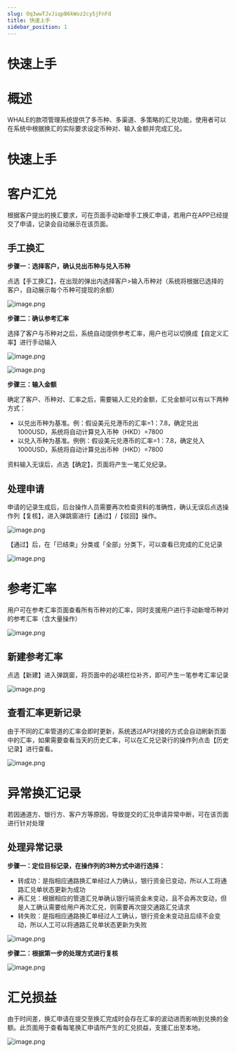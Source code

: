 ```yaml
---
slug: Oq3wwTJvJiqpB6kWoz2cy5jFnFd
title: 快速上手
sidebar_position: 1
---
```



# 快速上手


# 概述


WHALE的款项管理系统提供了多币种、多渠道、多策略的汇兑功能，使用者可以在系统中根据换汇的实际要求设定币种对、输入金额并完成汇兑。


# 快速上手


# 客户汇兑


根据客户提出的换汇要求，可在页面手动新增手工换汇申请，若用户在APP已经提交了申请，记录会自动展示在该页面。


## 手工换汇


**步骤一：选择客户，确认兑出币种与兑入币种**


点选【手工换汇】，在出现的弹出内选择客户>输入币种对（系统将根据已选择的客户，自动展示每个币种可提现的余额）


![image.png](/assets/b86a1a0267788702fa6b4026f9a8db21.png)


**步骤二：确认参考汇率**


选择了客户与币种对之后，系统自动提供参考汇率，用户也可以切换成【自定义汇率】进行手动输入


![image.png](/assets/e461e74c99a94ac59ed8904abebd7b8f.png)


![image.png](/assets/add6d78b4b4035a5bfe3404e2f0b27c0.png)


**步骤三：输入金额**


确定了客户、币种对、汇率之后，需要输入汇兑的金额，汇兑金额可以有以下两种方式：

- 以兑出币种为基准。例：假设美元兑港币的汇率=1：7.8，确定兑出1000USD，系统将自动计算兑入币种（HKD）=7800
- 以兑入币种为基准。例例：假设美元兑港币的汇率=1：7.8，确定兑入1000USD，系统将自动计算兑出币种（HKD）=7800

资料输入无误后，点选【确定】，页面将产生一笔汇兑纪录。


## 处理申请


申请的记录生成后，后台操作人员需要再次检查资料的准确性，确认无误后点选操作列【复核】，进入弹跳窗进行【通过】/【驳回】操作。


![image.png](/assets/885ba86b46d24c977456df3866695a5f.png)


【通过】后，在「已结束」分类或「全部」分类下，可以查看已完成的汇兑记录


![image.png](/assets/5b2cc362eff242228e993ac2fdc252b0.png)


# 参考汇率


用户可在参考汇率页面查看所有币种对的汇率，同时支援用户进行手动新增币种对的参考汇率（含大量操作）


![image.png](/assets/e895ce619cc741d27f140ec6bd061ae8.png)


## 新建参考汇率


点选【新建】进入弹跳窗，将页面中的必填栏位补齐，即可产生一笔参考汇率记录


![image.png](/assets/19a6ec31f74919e970393e99df0a0865.png)


## 查看汇率更新记录


由于不同的汇率管道的汇率会即时更新，系统透过API对接的方式会自动刷新页面中的汇率，如果需要查看当天的历史汇率，可以在汇兑记录行的操作列点击【历史记录】进行查看。


![image.png](/assets/9dad153be4d92e00d3192a18f8f05535.png)


# 异常换汇记录


若因通道方、银行方、客户方等原因，导致提交的汇兑申请异常中断，可在该页面进行针对处理


## 处理异常记录


**步骤一：定位目标记录，在操作列的3种方式中进行选择：**

- 转成功：是指相应通路换汇单经过人力确认，银行资金已变动，所以人工将通路汇兑单状态更新为成功
- 再汇兑：根据相应的管道汇兑单确认银行端资金未变动，且不会再次变动，但是人工确认需要给用户再次汇兑，则需要再次提交通路汇兑请求
- 转失败：是指相应通路换汇单经过人工确认，银行资金未变动且后续不会变动，所以人工可以将通路汇兑单状态更新为失败

![image.png](/assets/f4c2d0a6ad258c33afb94ff5048cc8a0.png)


**步骤二：根据第一步的处理方式进行复核**


![image.png](/assets/56add07c443ec4208c92ab7c7f86a9fa.png)


# 汇兑损益


由于时间差，换汇申请在提交至换汇完成时会存在汇率的波动进而影响到兑换的金额。此页面用于查看每笔换汇申请所产生的汇兑损益，支援汇出至本地。


![image.png](/assets/4ab9020c77427777158e39779cf435f8.png)

